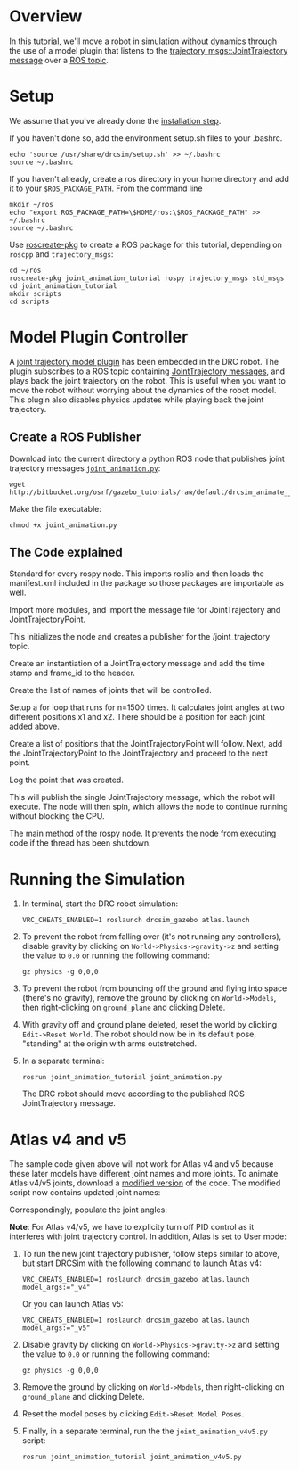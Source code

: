 # Overview

In this tutorial, we'll move a robot in simulation without dynamics through the use of a model plugin that listens to the [trajectory_msgs::JointTrajectory message](http://ros.org/wiki/trajectory_msgs) over a [ROS topic](http://www.ros.org/wiki/Topics).

# Setup

We assume that you've already done the [installation step](http://gazebosim.org/tutorials/?tut=drcsim_install&cat=drcsim).

If you haven't done so, add the environment setup.sh files to your .bashrc.

~~~
echo 'source /usr/share/drcsim/setup.sh' >> ~/.bashrc
source ~/.bashrc
~~~

If you haven't already, create a ros directory in your home directory and add it to your `$ROS_PACKAGE_PATH`. From the command line

~~~
mkdir ~/ros
echo "export ROS_PACKAGE_PATH=\$HOME/ros:\$ROS_PACKAGE_PATH" >> ~/.bashrc
source ~/.bashrc
~~~

Use [roscreate-pkg](http://ros.org/wiki/roscreate) to create a ROS package for this tutorial, depending on `roscpp` and `trajectory_msgs`:

~~~
cd ~/ros
roscreate-pkg joint_animation_tutorial rospy trajectory_msgs std_msgs
cd joint_animation_tutorial
mkdir scripts
cd scripts
~~~

# Model Plugin Controller

A [joint trajectory model plugin](https://bitbucket.org/osrf/drcsim/src/4dd60578a573/plugins/ros/gazebo_ros_joint_trajectory.h?at=default) has been embedded in the DRC robot. The plugin subscribes to a ROS topic containing [JointTrajectory messages](http://ros.org/wiki/trajectory_msgs), and plays back the joint trajectory on the robot. This is useful when you want to move the robot without worrying about the dynamics of the robot model. This plugin also disables physics updates while playing back the joint trajectory.

## Create a ROS Publisher

Download into the current directory a python ROS node that publishes joint trajectory messages [`joint_animation.py`](http://bitbucket.org/osrf/gazebo_tutorials/src/default/drcsim_animate_joints/files/joint_animation.py):

~~~
wget http://bitbucket.org/osrf/gazebo_tutorials/raw/default/drcsim_animate_joints/files/joint_animation.py
~~~

<include src='http://bitbucket.org/osrf/gazebo_tutorials/raw/default/drcsim_animate_joints/files/joint_animation.py' />

Make the file executable:

~~~
chmod +x joint_animation.py
~~~

## The Code explained

<include to='/tutorial.\)/' src='http://bitbucket.org/osrf/gazebo_tutorials/raw/default/drcsim_animate_joints/files/joint_animation.py' />

Standard for every rospy node. This imports roslib and then loads the manifest.xml included in the package so those packages are importable as well.

<include from='/import rospy/' to='/JointTrajectoryPoint/' src='http://bitbucket.org/osrf/gazebo_tutorials/raw/default/drcsim_animate_joints/files/joint_animation.py' />

Import more modules, and import the message file for JointTrajectory and JointTrajectoryPoint.

<include from='/def jointTrajectoryCommand/' to='/JointTrajectory\)/' src='http://bitbucket.org/osrf/gazebo_tutorials/raw/default/drcsim_animate_joints/files/joint_animation.py' />

This initializes the node and creates a publisher for the /joint_trajectory topic.

<include from='/    jt =/' to='/atlas::pelvis"/' src='http://bitbucket.org/osrf/gazebo_tutorials/raw/default/drcsim_animate_joints/files/joint_animation.py' />

Create an instantiation of a JointTrajectory message and add the time stamp and frame_id to the header.

<include from='/    jt\.joint/' to='/append\("atlas::r_arm_uwy"\)/' src='http://bitbucket.org/osrf/gazebo_tutorials/raw/default/drcsim_animate_joints/files/joint_animation.py' />

Create the list of names of joints that will be controlled.

<include from='/    n = 1500/' to='/1\*theta\)/' src='http://bitbucket.org/osrf/gazebo_tutorials/raw/default/drcsim_animate_joints/files/joint_animation.py' />

Setup a for loop that runs for n=1500 times. It calculates joint angles at two different positions x1 and x2. There should be a position for each joint added above.

<include from='/        p.positions.append\(x1\)/' to='/    jt.points.append\(p\)/' src='http://bitbucket.org/osrf/gazebo_tutorials/raw/default/drcsim_animate_joints/files/joint_animation.py' />

Create a list of positions that the JointTrajectoryPoint will follow.
Next, add the JointTrajectoryPoint to the JointTrajectory and proceed to the next point.

<include from='/        # set duration/' to='/n,x1,x2\)/' src='http://bitbucket.org/osrf/gazebo_tutorials/raw/default/drcsim_animate_joints/files/joint_animation.py' />

Log the point that was created.

<include from='/    pub.publish/' to='/spin\(\)/' src='http://bitbucket.org/osrf/gazebo_tutorials/raw/default/drcsim_animate_joints/files/joint_animation.py' />

This will publish the single JointTrajectory message, which the robot will execute. The node will then spin, which allows the node to continue running without blocking the CPU.

<include from='/if __/' to='/: pass/' src='http://bitbucket.org/osrf/gazebo_tutorials/raw/default/drcsim_animate_joints/files/joint_animation.py' />

The main method of the rospy node. It prevents the node from executing code if the thread has been shutdown.

# Running the Simulation

1. In terminal, start the DRC robot simulation:

    ~~~
    VRC_CHEATS_ENABLED=1 roslaunch drcsim_gazebo atlas.launch
    ~~~

1. To prevent the robot from falling over (it's not running any controllers), disable gravity by
 clicking on `World->Physics->gravity->z` and setting the value to `0.0`
 or running the following command:

    ~~~
    gz physics -g 0,0,0
    ~~~

1. To prevent the robot from bouncing off the ground and flying into space (there's no gravity), remove the ground by clicking on `World->Models`, then right-clicking on `ground_plane` and clicking Delete.

1. With gravity off and ground plane deleted, reset the world by clicking `Edit->Reset World`. The robot should now be in its default pose, "standing" at the origin with arms outstretched.

1. In a separate terminal:

    ~~~
    rosrun joint_animation_tutorial joint_animation.py
    ~~~

    The DRC robot should move according to the published ROS JointTrajectory message.


# Atlas v4 and v5

The sample code given above will not work for Atlas v4 and v5 because these later models have different joint names and more joints. To animate Atlas v4/v5 joints, download a [modified version](https://bitbucket.org/osrf/gazebo_tutorials/raw/default/drcsim_animate_joints/files/joint_animation_v4v5.py) of the code. The modified script now contains updated joint names:

<include from='/    jt.joint_names.append\("atlas::back_bkz" \)/' to='/append\("atlas::r_arm_wry2"\)/' src='https://bitbucket.org/osrf/gazebo_tutorials/raw/default/drcsim_animate_joints/files/joint_animation_v4v5.py' />

Correspondingly, populate the joint angles:

<include from='/        p.positions.append\(x2\)/' to='/jt.points.append\(p\)/' src='https://bitbucket.org/osrf/gazebo_tutorials/raw/default/drcsim_animate_joints/files/joint_animation_v4v5.py' />

**Note**: For Atlas v4/v5, we have to explicity turn off PID control as it interferes with joint trajectory control. In addition, Atlas is set to User mode:

<include from='/    \# turn off/' to='/mode_pub.publish\(String\("User"\)\)/' src='https://bitbucket.org/osrf/gazebo_tutorials/raw/default/drcsim_animate_joints/files/joint_animation_v4v5.py' />

1. To run the new joint trajectory publisher, follow steps similar to above, but start DRCSim with the following command to launch Atlas v4:

    ~~~
    VRC_CHEATS_ENABLED=1 roslaunch drcsim_gazebo atlas.launch model_args:="_v4"
    ~~~

    Or you can launch Atlas v5:

    ~~~
    VRC_CHEATS_ENABLED=1 roslaunch drcsim_gazebo atlas.launch model_args:="_v5"
    ~~~

1. Disable gravity by clicking on `World->Physics->gravity->z` and setting the value to `0.0`
 or running the following command:

    ~~~
    gz physics -g 0,0,0
    ~~~

1. Remove the ground by clicking on `World->Models`, then right-clicking on `ground_plane` and clicking Delete.

1. Reset the model poses by clicking `Edit->Reset Model Poses`.

1. Finally, in a separate terminal, run the the `joint_animation_v4v5.py` script:

    ~~~
    rosrun joint_animation_tutorial joint_animation_v4v5.py
    ~~~
